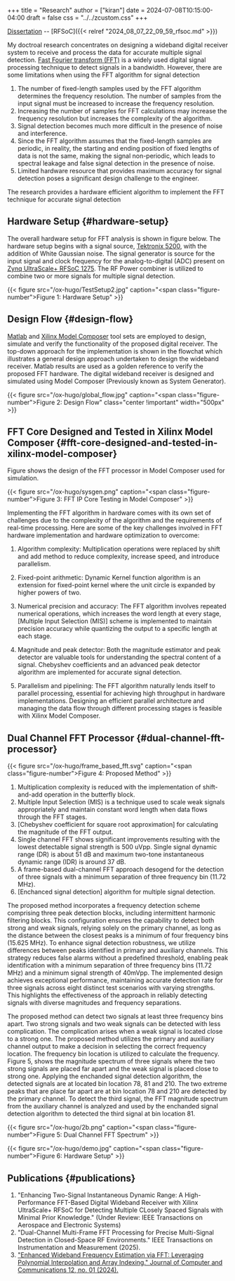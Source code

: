 +++
title = "Research"
author = ["kiran"]
date = 2024-07-08T10:15:00-04:00
draft = false
css = "../../zcustom.css"
+++

[Dissertation](https://etd.ohiolink.edu/acprod/odb_etd/etd/r/1501/10?clear=10&p10_accession_num=wright1736445262641106) -- [RFSoC]({{< relref "2024_08_07_22_09_59_rfsoc.md" >}})

My doctroal research concentrates on designing a wideband digital receiver system to receive and process the data for accurate multiple signal detection. [Fast Fourier transform (FFT)](https://en.wikipedia.org/wiki/Fast_Fourier_transform) is a widely used digital signal processing technique to detect signals in a bandwidth. However, there are some limitations when using the FFT algorithm for signal detection

1.  The number of fixed-length samples used by the FFT algorithm determines the frequency resolution. The number of samples from the input signal must be increased to increase the frequency resolution.
2.  Increasing the number of samples for FFT calculations may increase the frequency resolution but increases the complexity of the algorithm.
3.  Signal detection becomes much more difficult in the presence of noise and interference.
4.  Since the FFT algorithm assumes that the fixed-length samples are periodic, in reality, the starting and ending position of fixed lengths of data is not the same, making the signal non-periodic, which leads to spectral leakage and false signal detection in the presence of noise.
5.  Limited hardware resource that provides maximum accuracy for signal detection poses a significant design challenge to the engineer.

The research provides a hardware efficient algorithm to implement the FFT technique for accurate signal detection


## Hardware Setup {#hardware-setup}

The overall hardware setup for FFT analysis is shown in figure below. The hardware setup begins with a signal source, [Tektronix 5200](https://www.tek.com/en/products/arbitrary-waveform-generators/awg5200), with the addition of White Gaussian noise. The signal generator is source for the input signal and clock frequency for the analog-to-digital (ADC) present on [Zynq UltraScale+ RFSoC 1275](https://www.xilinx.com/products/boards-and-kits/zcu1275.html). The RF Power combiner is utilized to combine two or more signals for multiple signal detection.

{{< figure src="/ox-hugo/TestSetup2.jpg" caption="<span class=\"figure-number\">Figure 1: </span>Hardware Setup" >}}


## Design Flow {#design-flow}

[Matlab](https://www.mathworks.com/products/matlab.html) and [Xilinx Model Composer](https://www.xilinx.com/products/design-tools/vitis/vitis-model-composer.html) tool sets are employed to design, simulate and verify the functionality of the proposed digital receiver. The top-down approach for the implementation is shown in the flowchat which illustrates a general design approach undertaken to design the wideband receiver. Matlab results are used as a golden reference to verify the proposed FFT hardware. The digital wideband receiver is designed and simulated using Model Composer (Previously known as System Generator).

{{< figure src="/ox-hugo/global_flow.jpg" caption="<span class=\"figure-number\">Figure 2: </span>Design Flow" class="center !important" width="500px" >}}


## FFT Core Designed and Tested in Xilinx Model Composer {#fft-core-designed-and-tested-in-xilinx-model-composer}

Figure shows the design of the FFT processor in Model Composer used for simulation.

{{< figure src="/ox-hugo/sysgen.png" caption="<span class=\"figure-number\">Figure 3: </span>FFT IP Core Testing in Model Composer" >}}

Implementing the FFT algorithm in hardware comes with its own set of challenges due to the complexity of the algorithm and the requirements of real-time processing. Here are some of the key challenges involved in FFT hardware implementation and hardware optimization to overcome:

1.  Algorithm complexity: Multiplication operations were replaced by shift and add method to reduce complexity, increase speed, and introduce parallelism.

2.  Fixed-point arithmetic: Dynamic Kernel function algorithm is an extension for fixed-point kernel where the unit circle is expanded by higher powers of two.

3.  Numerical precision and accuracy: The FFT algorithm involves repeated numerical operations, which increases the word length at every stage, [Multiple Input Selection (MIS)] scheme is implemented to maintain precision accuracy while quantizing the output to a specific length at each stage.

4.  Magnitude and peak detector: Both the magnitude estimator and peak detector are valuable tools for understanding the spectral content of a signal. Chebyshev coefficients and an advanced peak detector algorithm are implemented for accurate signal detection.

5.  Parallelism and pipelining: The FFT algorithm naturally lends itself to parallel processing, essential for achieving high throughput in hardware implementations. Designing an efficient parallel architecture and managing the data flow through different processing stages is feasible with Xilinx Model Composer.


## Dual Channel FFT Processor {#dual-channel-fft-processor}

{{< figure src="/ox-hugo/frame_based_fft.svg" caption="<span class=\"figure-number\">Figure 4: </span>Proposed Method" >}}

1.  Multiplication complexity is reduced with the implementation of shift-and-add operation in the butterfly block.
2.  Multiple Input Selection (MIS) is a technique used to scale weak signals appropriately and maintain constant word length when data flows through the FFT stages.
3.  [Chebyshev coefficient for square root approximation] for calculating the magnitude of the FFT output.
4.  Single channel FFT shows significant improvements resulting with the lowest detectable signal strength is 500 uVpp. Single signal dynamic range (DR) is about 51 dB and maximum two-tone instantaneous dynamic range (IDR) is around 37 dB.
5.  A frame-based dual-channel FFT approach desogend for the detection of three signals with a minimum separation of three frequency bin (11.72 MHz).
6.  [Enchanced signal detection] algorithm for multiple signal detection.

The proposed method incorporates a frequency detection scheme comprising three peak detection blocks, including intermittent harmonic filtering blocks. This configuration ensures the capability to detect both strong and weak signals, relying solely on the primary channel, as long as the distance between the closest peaks is a minimum of four frequency bins (15.625 MHz). To enhance signal detection robustness, we utilize differences between peaks identified in primary and auxiliary channels. This strategy reduces false alarms without a predefined threshold, enabling peak identification with a minimum separation of three frequency bins (11.72 MHz) and a minimum signal strength of 40mVpp. The implemented design achieves exceptional performance,
maintaining accurate detection rate for three signals across eight distinct test scenarios with varying strengths. This highlights the effectiveness of the approach in reliably detecting signals with diverse magnitudes and frequency separations.

The proposed method can detect two signals at least three frequency bins apart. Two strong signals and two weak signals can be detected with less complication. The complication arises when a weak signal is located close to a strong one. The proposed method utilizes the primary and auxiliary channel output to make a decision in selecting the correct frequency location. The frequency bin location is utilized to calculate the frequency. Figure 5, shows the magnitude spectrum of three signals where the two strong signals are placed far apart and the weak signal is placed close to strong one. Applying the enchanded signal detection algorithm, the detected signals are at located bin location 78, 81 and 210. The two extreme peaks that are place far apart are at bin location 78 and 210 are detected by the primary channel. To detect the third signal, the FFT magnitude spectrum from the auxiliary channel is analyzed and used by the enchanded signal detection algorithm to detected the third signal at bin location 81.

{{< figure src="/ox-hugo/2b.png" caption="<span class=\"figure-number\">Figure 5: </span>Dual Channel FFT Spectrum" >}}

{{< figure src="/ox-hugo/demo.jpg" caption="<span class=\"figure-number\">Figure 6: </span>Hardware Setup" >}}


## Publications {#publications}

1.  "Enhancing Two-Signal Instantaneous Dynamic Range: A High-Performance FFT-Based Digital Wideband Receiver with Xilinx UltraScale+ RFSoC for Detecting Multiple CLosely Spaced Signals with Minimal Prior Knowledge." (Under Review: IEEE Transactions on Aerospace and Electronic Systems)
2.  "Dual-Channel Multi-Frame FFT Processing for Precise Multi-Signal Detection in Closed-Space RF Environments." IEEE Transactions on Instrumentation and Measurement (2025).
3.  ["Enhanced Wideband Frequency Estimation via FFT: Leveraging Polynomial Interpolation and Array Indexing." Journal of Computer and Communications 12, no. 01 (2024).](https://www.scirp.org/journal/paperinformation?paperid=130467)
